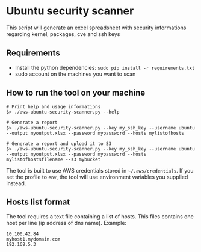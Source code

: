 # Ubuntu security scanner

This script will generate an excel spreadsheet with security informations regarding kernel, packages, cve and ssh keys

## Requirements

- Install the python dependencies: `sudo pip install -r requirements.txt`
- sudo account on the machines you want to scan

## How to run the tool on your machine

```
# Print help and usage informations
$> ./aws-ubuntu-security-scanner.py --help

# Generate a report
$> ./aws-ubuntu-security-scanner.py --key my_ssh_key --username ubuntu --output myoutput.xlsx --password mypassword --hosts mylistofhosts

# Generate a report and upload it to S3
$> ./aws-ubuntu-security-scanner.py --key my_ssh_key --username ubuntu --output myoutput.xlsx --password mypassword --hosts mylistofhostsfilename --s3 mybucket
```

The tool is built to use AWS credentials stored in `~/.aws/credentials`.
If you set the profile to `env`, the tool will use environment variables you supplied instead.

## Hosts list format

The tool requires a text file containing a list of hosts. This files contains one host per line (ip address of dns name). Example:
```
10.100.42.84
myhost1.mydomain.com
192.168.5.3
```

